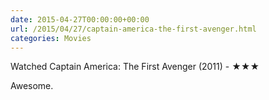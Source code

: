 ```yaml
---
date: 2015-04-27T00:00:00+00:00
url: /2015/04/27/captain-america-the-first-avenger.html
categories: Movies
---
```

Watched Captain America: The First Avenger (2011) - ★★★

Awesome.



